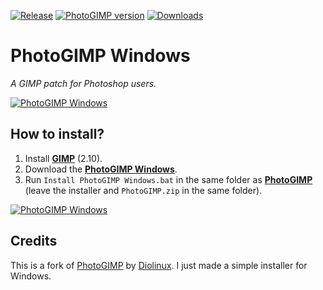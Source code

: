 [![Release](https://img.shields.io/github/v/release/KaioHSG/photogimp-windows)](https://github.com/KaioHSG/photogimp-windows/releases/latest)
[![PhotoGIMP version](https://img.shields.io/badge/photogimp_version-v1.1-blue)](https://github.com/Diolinux/PhotoGIMP/releases/tag/1.1)
[![Downloads](https://img.shields.io/github/downloads/KaioHSG/photogimp-windows/total)](https://github.com/KaioHSG/photogimp-windows/releases)

# PhotoGIMP Windows

*A GIMP patch for Photoshop users.*

[![PhotoGIMP Windows](https://github.com/KaioHSG/photogimp-windows/assets/96930584/59b1f646-c0cc-4435-a957-e9a7fab57d40)](#)

## How to install?

1. Install [**GIMP**](https://www.gimp.org/downloads) (2.10).
2. Download the [**PhotoGIMP Windows**](https://github.com/kaiohsg/photogimp-windows/releases/latest).
3. Run `Install PhotoGIMP Windows.bat` in the same folder as [**PhotoGIMP**](https://github.com/Diolinux/PhotoGIMP/releases/latest) (leave the installer and `PhotoGIMP.zip` in the same folder).

[![PhotoGIMP Windows](https://github.com/KaioHSG/PhotoGimpWindows/assets/96930584/30eef373-eb75-4d20-916d-010db8cbe8fb)](#)

## Credits

This is a fork of [PhotoGIMP](https://github.com/Diolinux/PhotoGIMP) by [Diolinux](https://github.com/Diolinux). I just made a simple installer for Windows.
